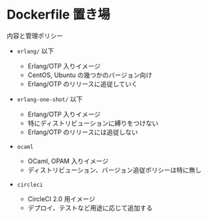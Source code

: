 Dockerfile 置き場
=================

内容と管理ポリシー

- `erlang/` 以下

  - Erlang/OTP 入りイメージ
  - CentOS, Ubuntu の幾つかのバージョン向け
  - Erlang/OTP のリリースに追従していく

- `erlang-one-shot/` 以下

  - Erlang/OTP 入りイメージ
  - 特にディストリビューションに縛りをつけない
  - Erlang/OTP のリリースには追従しない

- `ocaml`

  - OCaml, OPAM 入りイメージ
  - ディストリビューション、バージョン追従ポリシーは特に無し

- `circleci`

  - CircleCI 2.0 用イメージ
  - デプロイ、テストなど用途に応じて追加する
